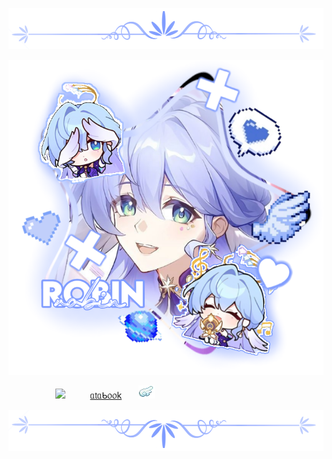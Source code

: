 ![](https://github.com/velvettwhisper/velvettwhisper/blob/ea143484d8a6c79c614925adcd09b8359ef9fe18/Untitled146_20250404140240.png)

![](https://github.com/velvettwhisper/velvettwhisper/blob/974af0f4f69aeb4c66355d34bf34df914dd5d990/Untitled144_20250404135245.png)

ㅤ⠀ㅤㅤㅤㅤ![](https://komarev.com/ghpvc/?username=your-github-username&color=cccfff&label=ˏˋ°•*⁀➷+°)
ㅤ⠀ㅤ[ᥲ𝗍ᥲᑲ᥆᥆k](https://velvettwhisper.atabook.org/) ㅤ⠀![](https://github.com/velvettwhisper/velvettwhisper/blob/2155c04c94d3cf4323283ba94d4c987ea55e3293/tumblr_92fd18009bd13476af3092e52f19a89c_c966e7f0_75.gif.webp)

![](https://github.com/velvettwhisper/velvettwhisper/blob/469a4d1b5c712402cefea2240b8823c1561aea14/Untitled146_20250404140433.png)
